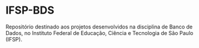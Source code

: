 # IFSP-BDS
Repositório destinado aos projetos desenvolvidos na disciplina de Banco de Dados, no Instituto Federal de Educação, Ciência e Tecnologia de São Paulo (IFSP).

